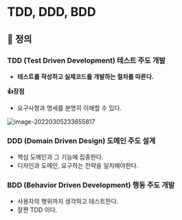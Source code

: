 # TDD, DDD, BDD

## 📌 정의

### TDD (Test Driven Development) 테스트 주도 개발

+ **테스트를 작성하고 실제코드를 개발하는 절차를 따른다.**

**👍장점**

+ 요구사항과 명세를 분명히 이해할 수 있다.



![image-20220305233655817](C:\Users\user\AppData\Roaming\Typora\typora-user-images\image-20220305233655817.png)

### DDD (Domain Driven Design) 도메인 주도 설계

+ 핵심 도메인과 그 기능에 집중한다.
+ 디자인과 도메인, 요구하는 전략을 일치해야한다.  



### BDD (Behavior Driven Development) 행동 주도 개발

+ 사용자의 행위까지 생각하고 테스트한다. 
+ 잘짠 TDD 이다.